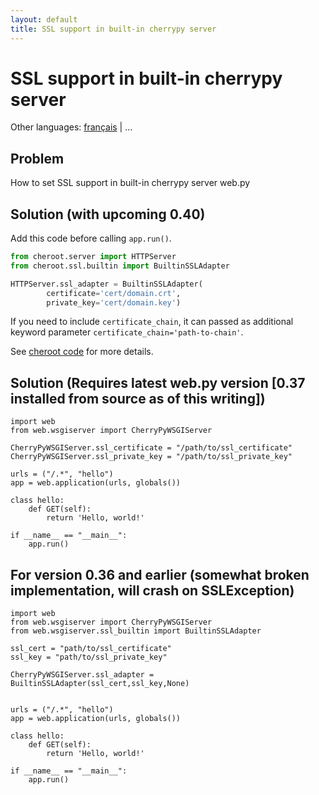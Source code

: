 ```yaml
---
layout: default
title: SSL support in built-in cherrypy server
---
```


# SSL support in built-in cherrypy server

Other languages: [français](/../cookbook/ssl/fr) | ...

## Problem

How to set SSL support in built-in cherrypy server web.py

## Solution (with upcoming 0.40)

Add this code before calling `app.run()`.

```python
from cheroot.server import HTTPServer
from cheroot.ssl.builtin import BuiltinSSLAdapter

HTTPServer.ssl_adapter = BuiltinSSLAdapter(
        certificate='cert/domain.crt', 
        private_key='cert/domain.key')
```

If you need to include `certificate_chain`, it can passed as additional keyword parameter `certificate_chain='path-to-chain'`.

See [cheroot code](https://github.com/cherrypy/cheroot/blob/master/cheroot/ssl/builtin.py) for more details.

## Solution (Requires latest web.py version [0.37 installed from source as of this writing])
    import web
    from web.wsgiserver import CherryPyWSGIServer
    
    CherryPyWSGIServer.ssl_certificate = "/path/to/ssl_certificate"
    CherryPyWSGIServer.ssl_private_key = "/path/to/ssl_private_key"
       
    urls = ("/.*", "hello")
    app = web.application(urls, globals())

    class hello:
        def GET(self):
            return 'Hello, world!'

    if __name__ == "__main__":
        app.run()

## For version 0.36 and earlier (somewhat broken implementation, will crash on SSLException)

    import web
    from web.wsgiserver import CherryPyWSGIServer
    from web.wsgiserver.ssl_builtin import BuiltinSSLAdapter
    
    ssl_cert = "path/to/ssl_certificate"
    ssl_key = "path/to/ssl_private_key"
    
    CherryPyWSGIServer.ssl_adapter = BuiltinSSLAdapter(ssl_cert,ssl_key,None)


    urls = ("/.*", "hello")
    app = web.application(urls, globals())

    class hello:
        def GET(self):
            return 'Hello, world!'

    if __name__ == "__main__":
        app.run()
